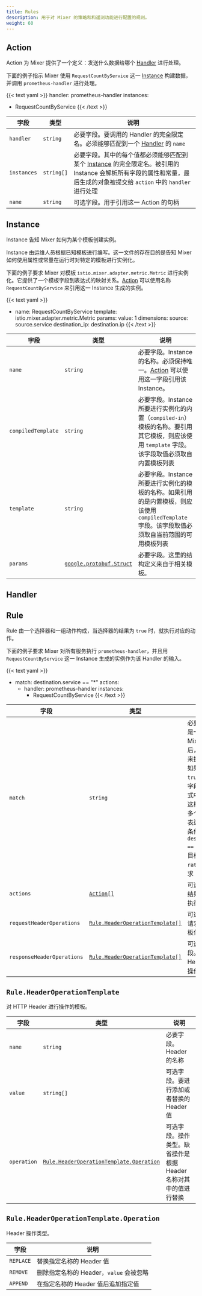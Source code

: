 ```yaml
---
title: Rules
description: 用于对 Mixer 的策略和和遥测功能进行配置的规则。
weight: 60
---
```


## Action

Action 为 Mixer 提供了一个定义：发送什么数据给哪个 [Handler](#Handler) 进行处理。

下面的例子指示 Mixer 使用 `RequestCountByService` 这一 [Instance](#Instance) 构建数据，并调用 `prometheus-handler` 进行处理。

{{< text yaml >}}
handler: prometheus-handler
instances:
- RequestCountByService
{{< /text >}}

|字段|类型|说明|
|---|---|---|
|`handler`|`string`|必要字段。要调用的 Handler 的完全限定名。必须能够匹配到一个 [Handler](#Handler) 的 `name`|
|`instances`|`string[]`|必要字段。其中的每个值都必须能够匹配到某个 [Instance](#Instance) 的完全限定名。被引用的 Instance 会解析所有字段的属性和常量，最后生成的对象被提交给 `action` 中的 `handler` 进行处理|
|`name`|`string`|可选字段。用于引用这一 Action 的句柄|

## Instance

Instance 告知 Mixer 如何为某个模板创建实例。

Instance 由运维人员根据已知模板进行编写。这一文件的存在目的是告知 Mixer 如何使用属性或常量在运行时对特定的模板进行实例化。

下面的例子要求 Mixer 对模板 `istio.mixer.adapter.metric.Metric` 进行实例化。它提供了一个模板字段到表达式的映射关系。[Action](#Action) 可以使用名称 `RequestCountByService` 来引用这一 Instance 生成的实例。

{{< text yaml >}}
- name: RequestCountByService
  template: istio.mixer.adapter.metric.Metric
  params:
    value: 1
    dimensions:
      source: source.service
      destination_ip: destination.ip
{{< /text >}}

|字段|类型|说明|
|---|---|---|
|`name`|`string`|必要字段。Instance 的名称。必须保持唯一。[Action](#Action) 可以使用这一字段引用该 Instance。|
|`compiledTemplate`|`string`|必要字段。Instance 所要进行实例化的内置（`compiled-in`）模板的名称。要引用其它模板，则应该使用 `template` 字段。该字段取值必须取自内置模板列表|
|`template`|`string`|必要字段。Instance 所要进行实例化的模板的名称。如果引用的是内置模板，则应该使用 `compiledTemplate` 字段。该字段取值必须取自当前范围的可用模板列表|
|`params`|[`google.protobuf.Struct`](https://developers.google.com/protocol-buffers/docs/reference/google.protobuf#struct)|必要字段。这里的结构定义来自于相关模板。|

## Handler

## Rule

Rule 由一个选择器和一组动作构成，当选择器的结果为 `true` 时，就执行对应的动作。

下面的例子要求 Mixer 对所有服务执行 `prometheus-handler`，并且用 `RequestCountByService` 这一 Instance 生成的实例作为该 Handler 的输入。

{{< text yaml >}}
- match: destination.service == "*"
  actions:
  - handler: prometheus-handler
    instances:
    - RequestCountByService
{{< /text >}}

|字段|类型|说明|
|---|---|---|
|`match`|`string`|必要字段。这个字段是一个表达式。在 Mixer 收到请求之后，会根据请求属性来执行这一表达式，如果运算结果为 `true`，则执行 `action` 字段中的操作。表达式中可以使用与或非这样的逻辑操作连接多个子表达式。例如表达式 `true`，代表无条件执行；表达式 `destination.service == ratings*` 会选择目标服务名称以 `ratings` 为前缀的请求|
|`actions`|[`Action[]`](#Action)|可选字段。当 `match` 结果为 `true` 的时候要执行的动作|
|`requestHeaderOperations`|[`Rule.HeaderOperationTemplate[]`](#rule-headeroperationtemplate)|可选字段。根据针对请求 Header 进行模板化操作|
|`responseHeaderOperations`|[`Rule.HeaderOperationTemplate[]`](#rule-headeroperationtemplate.operation)|可选字段。可选字段。根据针对响应 Header 进行模板化操作|

## `Rule.HeaderOperationTemplate`

对 HTTP Header 进行操作的模板。

|字段|类型|说明|
|---|---|---|
|`name`|`string`|必要字段。Header 的名称|
|`value`|`string[]`|可选字段。要进行添加或者替换的 Header 值|
|`operation`|[`Rule.HeaderOperationTemplate.Operation`](#rule-headeroperationtemplate-operation)|可选字段。操作类型。缺省操作是根据 Header 名称对其中的值进行替换|

## `Rule.HeaderOperationTemplate.Operation`

Header 操作类型。

|字段|说明|
|---|---|
|`REPLACE`|替换指定名称的 Header 值|
|`REMOVE`|删除指定名称的 Header，`value` 会被忽略|
|`APPEND`|在指定名称的 Header 值后追加指定值|